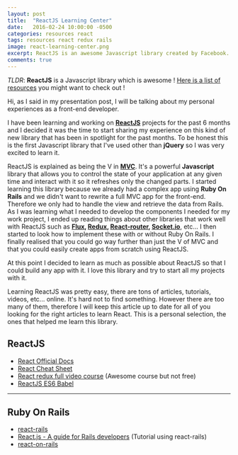 ```yaml
---
layout: post
title:  "ReactJS Learning Center"
date:   2016-02-24 10:00:00 -0500
categories: resources react
tags: resources react redux rails
image: react-learning-center.png
excerpt: ReactJS is an awesome Javascript library created by Facebook. Here is a list of resources you might want to check out !
comments: true
---
```

_TLDR_: **ReactJS** is a Javascript library which is awesome ! [Here is a list of resources](#reactjs) you might want to check out !

Hi, as I said in my presentation post, I will be talking about my personal experiences as a front-end developer.

I have been learning and working on **[ReactJS](https://facebook.github.io/react/)** projects for the past 6 months and I decided it was the time to start sharing my experience on this kind of new library that has been in spotlight for the past months. To be honest this is the first Javascript library that I've used other than **jQuery** so I was very excited to learn it.

ReactJS is explained as being the V in **[MVC](https://en.wikipedia.org/wiki/Model%E2%80%93view%E2%80%93controller)**. It's a powerful **Javascript** library that allows you to control the state of your application at any given time and interact with it so it refreshes only the changed parts. I started learning this library because we already had a complex app using **Ruby On Rails** and we didn't want to rewrite a full MVC app for the front-end. Therefore we only had to handle the view and retrieve the data from Rails. As I was learning what I needed to develop the components I needed for my work project, I ended up reading things about other libraries that work well with ReactJS such as **[Flux](https://facebook.github.io/flux/), [Redux](http://redux.js.org/), [React-router](https://github.com/reactjs/react-router), [Socket.io](http://socket.io/)**, etc... I then started to look how to implement these with or without Ruby On Rails. I finally realised that you could go way further than just the V of MVC and that you could easily create apps from scratch using ReactJS.

At this point I decided to learn as much as possible about ReactJS so that I could build any app with it. I love this library and try to start all my projects with it.

Learning ReactJS was pretty easy, there are tons of articles, tutorials, videos, etc... online. It's hard not to find something. However there are too many of them, therefore I will keep this article up to date for all of you looking for the right articles to learn React. This is a personal selection, the ones that helped me learn this library.

## ReactJS
* [React Official Docs](https://facebook.github.io/react/docs/getting-started.html)
* [React Cheat Sheet](http://reactcheatsheet.com/)
* [React redux full video course](https://www.udemy.com/react-redux/) (Awesome course but not free)
* [ReactJS ES6 Babel](https://babeljs.io/blog/2015/06/07/react-on-es6-plus)


___

## Ruby On Rails
* [react-rails](https://github.com/reactjs/react-rails)
* [React.js - A guide for Rails developers](https://www.airpair.com/reactjs/posts/reactjs-a-guide-for-rails-developers) (Tutorial using react-rails)
* [react-on-rails](https://github.com/shakacode/react_on_rails)
